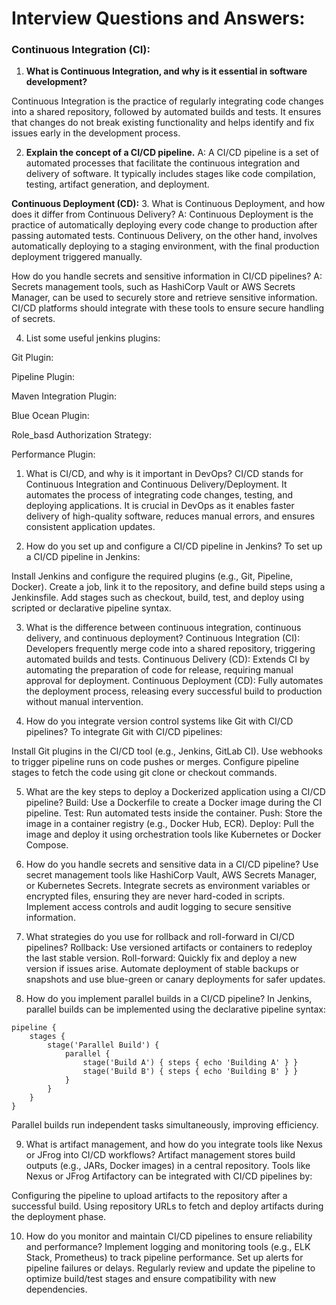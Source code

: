 # Interview Questions and Answers:

### Continuous Integration (CI):

1. **What is Continuous Integration, and why is it essential in software development?**

Continuous Integration is the practice of regularly integrating code changes into a shared repository, followed by automated builds and tests. It ensures that changes do not break existing functionality and helps identify and fix issues early in the development process.

2. **Explain the concept of a CI/CD pipeline.**
A: A CI/CD pipeline is a set of automated processes that facilitate the continuous integration and delivery of software. It typically includes stages like code compilation, testing, artifact generation, and deployment.

 **Continuous Deployment (CD):**
3. What is Continuous Deployment, and how does it differ from Continuous Delivery?
A: Continuous Deployment is the practice of automatically deploying every code change to production after passing automated tests. Continuous Delivery, on the other hand, involves automatically deploying to a staging environment, with the final production deployment triggered manually.



How do you handle secrets and sensitive information in CI/CD pipelines?
A: Secrets management tools, such as HashiCorp Vault or AWS Secrets Manager, can be used to securely store and retrieve sensitive information. CI/CD platforms should integrate with these tools to ensure secure handling of secrets.


4. List some useful jenkins plugins:

Git Plugin:

Pipeline Plugin:

Maven Integration Plugin:

Blue Ocean Plugin:

Role_basd Authorization Strategy:

Performance Plugin:


1) What is CI/CD, and why is it important in DevOps?
CI/CD stands for Continuous Integration and Continuous Delivery/Deployment. It automates the process of integrating code changes, testing, and deploying applications. It is crucial in DevOps as it enables faster delivery of high-quality software, reduces manual errors, and ensures consistent application updates.

2) How do you set up and configure a CI/CD pipeline in Jenkins?
To set up a CI/CD pipeline in Jenkins:

Install Jenkins and configure the required plugins (e.g., Git, Pipeline, Docker).
Create a job, link it to the repository, and define build steps using a Jenkinsfile.
Add stages such as checkout, build, test, and deploy using scripted or declarative pipeline syntax.

3) What is the difference between continuous integration, continuous delivery, and continuous deployment?
Continuous Integration (CI): Developers frequently merge code into a shared repository, triggering automated builds and tests.
Continuous Delivery (CD): Extends CI by automating the preparation of code for release, requiring manual approval for deployment.
Continuous Deployment (CD): Fully automates the deployment process, releasing every successful build to production without manual intervention.

4) How do you integrate version control systems like Git with CI/CD pipelines?
To integrate Git with CI/CD pipelines:

Install Git plugins in the CI/CD tool (e.g., Jenkins, GitLab CI).
Use webhooks to trigger pipeline runs on code pushes or merges.
Configure pipeline stages to fetch the code using git clone or checkout commands.

5) What are the key steps to deploy a Dockerized application using a CI/CD pipeline?
Build: Use a Dockerfile to create a Docker image during the CI pipeline.
Test: Run automated tests inside the container.
Push: Store the image in a container registry (e.g., Docker Hub, ECR).
Deploy: Pull the image and deploy it using orchestration tools like Kubernetes or Docker Compose.

6) How do you handle secrets and sensitive data in a CI/CD pipeline?
Use secret management tools like HashiCorp Vault, AWS Secrets Manager, or Kubernetes Secrets.
Integrate secrets as environment variables or encrypted files, ensuring they are never hard-coded in scripts.
Implement access controls and audit logging to secure sensitive information.

7) What strategies do you use for rollback and roll-forward in CI/CD pipelines?
Rollback: Use versioned artifacts or containers to redeploy the last stable version.
Roll-forward: Quickly fix and deploy a new version if issues arise.
Automate deployment of stable backups or snapshots and use blue-green or canary deployments for safer updates.

8) How do you implement parallel builds in a CI/CD pipeline?
In Jenkins, parallel builds can be implemented using the declarative pipeline syntax:

```
pipeline {
    stages {
        stage('Parallel Build') {
            parallel {
                stage('Build A') { steps { echo 'Building A' } }
                stage('Build B') { steps { echo 'Building B' } }
            }
        }
    }
}
```

Parallel builds run independent tasks simultaneously, improving efficiency.

9) What is artifact management, and how do you integrate tools like Nexus or JFrog into CI/CD workflows?
Artifact management stores build outputs (e.g., JARs, Docker images) in a central repository. Tools like Nexus or JFrog Artifactory can be integrated with CI/CD pipelines by:

Configuring the pipeline to upload artifacts to the repository after a successful build.
Using repository URLs to fetch and deploy artifacts during the deployment phase.


10) How do you monitor and maintain CI/CD pipelines to ensure reliability and performance?
Implement logging and monitoring tools (e.g., ELK Stack, Prometheus) to track pipeline performance.
Set up alerts for pipeline failures or delays.
Regularly review and update the pipeline to optimize build/test stages and ensure compatibility with new dependencies.